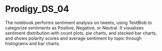 # Prodigy_DS_04
The notebook performs sentiment analysis on tweets, using TextBlob to categorize sentiments as Positive, Negative, or Neutral. It visualizes sentiment distribution with count plots, pie charts, and stacked bar charts, and shows polarity scores and average sentiment by topic through histograms and bar charts.
